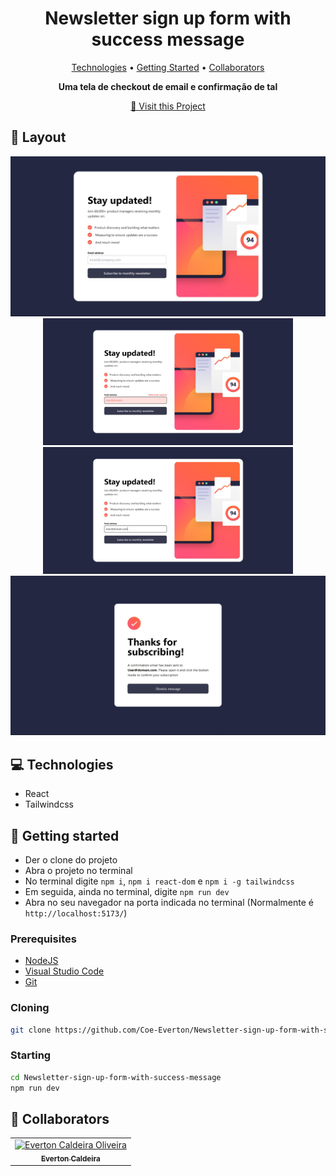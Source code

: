 <h1 align="center" style="font-weight: bold;">Newsletter sign up form with success message</h1>

<p align="center">
 <a href="#tech">Technologies</a> • 
 <a href="#started">Getting Started</a> • 
  <a href="#colab">Collaborators</a>
</p>

<p align="center">
    <b>Uma tela de checkout de email e confirmação de tal</b>
</p>

<p align="center">
     <a href="https://github.com/Coe-Everton/Newsletter-sign-up-form-with-success-message">📱 Visit this Project</a>
</p>

<h2 id="layout">🎨 Layout</h2>

<p align="center">
    <img src="./public/WhatsApp Image 2024-12-29 at 08.48.52.jpeg" alt="Image Example" width="800px">
    <img src="./public/WhatsApp Image 2024-12-29 at 08.49.19.jpeg" alt="Image Example" width="400px">
    <img src="./public/WhatsApp Image 2024-12-29 at 08.49.30.jpeg" alt="Image Example" width="400px">
    <img src="./public/WhatsApp Image 2024-12-29 at 08.49.44.jpeg" alt="Image Example" width="800px">
</p>

<h2 id="technologies">💻 Technologies</h2>

- React
- Tailwindcss

<h2 id="started">🚀 Getting started</h2>

- Der o clone do projeto
- Abra o projeto no terminal
- No terminal digite `npm i`, `npm i react-dom` e `npm i -g tailwindcss`
- Em seguida, ainda no terminal, digite `npm run dev`
- Abra no seu navegador na porta indicada no terminal (Normalmente é `http://localhost:5173/`)

<h3>Prerequisites</h3>

- [NodeJS](https://nodejs.org/)
- [Visual Studio Code](https://code.visualstudio.com/)
- [Git](https://git-scm.com/downloads)

<h3>Cloning</h3>

```bash
git clone https://github.com/Coe-Everton/Newsletter-sign-up-form-with-success-message.git
```

<h3>Starting</h3>

```bash
cd Newsletter-sign-up-form-with-success-message
npm run dev
```

<h2 id="colab">🤝 Collaborators</h2>

<table>
  <tr>
    <td align="center">
      <a href="#">
        <img src="https://avatars.githubusercontent.com/u/83991145?v=4" width="100px;" alt="Everton Caldeira Oliveira"/><br>
        <sub>
          <b>Everton Caldeira</b>
        </sub>
      </a>
    </td>
    </td>
  </tr>
</table>
